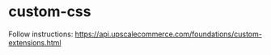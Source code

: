 # custom-css

Follow instructions:
https://api.upscalecommerce.com/foundations/custom-extensions.html

